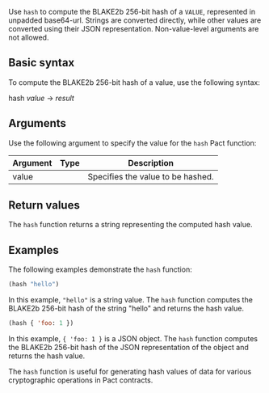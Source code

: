 Use `hash` to compute the BLAKE2b 256-bit hash of a `VALUE`, represented in unpadded base64-url. Strings are converted directly, while other values are converted using their JSON representation. Non-value-level arguments are not allowed.

## Basic syntax

To compute the BLAKE2b 256-bit hash of a value, use the following syntax:

hash *value* -> *result*

## Arguments

Use the following argument to specify the value for the `hash` Pact function:

| Argument  | Type   | Description                                       |
|-----------|--------|---------------------------------------------------|
| value     | <a>    | Specifies the value to be hashed.                 |

## Return values

The `hash` function returns a string representing the computed hash value.

## Examples

The following examples demonstrate the `hash` function:

```lisp
(hash "hello")
```

In this example, `"hello"` is a string value. The `hash` function computes the BLAKE2b 256-bit hash of the string "hello" and returns the hash value.

```lisp
(hash { 'foo: 1 })
```

In this example, `{ 'foo: 1 }` is a JSON object. The `hash` function computes the BLAKE2b 256-bit hash of the JSON representation of the object and returns the hash value.

The `hash` function is useful for generating hash values of data for various cryptographic operations in Pact contracts.
